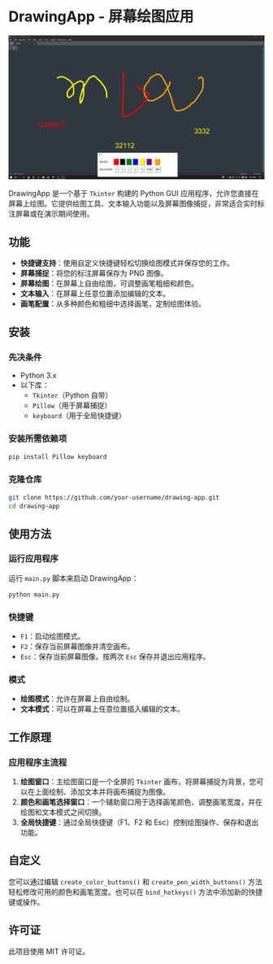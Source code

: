 # DrawingApp - 屏幕绘图应用
![软件图片](./DrawingAppImg/DrawOnScreen-2024-09-10-18-08-46.png)

DrawingApp 是一个基于 `Tkinter` 构建的 Python GUI 应用程序，允许您直接在屏幕上绘图。它提供绘图工具、文本输入功能以及屏幕图像捕捉，非常适合实时标注屏幕或在演示期间使用。

## 功能
- **快捷键支持**：使用自定义快捷键轻松切换绘图模式并保存您的工作。
- **屏幕捕捉**：将您的标注屏幕保存为 PNG 图像。
- **屏幕绘图**：在屏幕上自由绘图，可调整画笔粗细和颜色。
- **文本输入**：在屏幕上任意位置添加编辑的文本。
- **画笔配置**：从多种颜色和粗细中选择画笔，定制绘图体验。

## 安装

### 先决条件
- Python 3.x
- 以下库：
  - `Tkinter`（Python 自带）
  - `Pillow`（用于屏幕捕捉）
  - `keyboard`（用于全局快捷键）

### 安装所需依赖项
```bash
pip install Pillow keyboard
```

### 克隆仓库
```bash
git clone https://github.com/your-username/drawing-app.git
cd drawing-app
```

## 使用方法

### 运行应用程序
运行 `main.py` 脚本来启动 DrawingApp：

```bash
python main.py
```

### 快捷键
- `F1`：启动绘图模式。
- `F2`：保存当前屏幕图像并清空画布。
- `Esc`：保存当前屏幕图像。按两次 `Esc` 保存并退出应用程序。

### 模式
- **绘图模式**：允许在屏幕上自由绘制。
- **文本模式**：可以在屏幕上任意位置插入编辑的文本。

## 工作原理

### 应用程序主流程
1. **绘图窗口**：主绘图窗口是一个全屏的 `Tkinter` 画布，将屏幕捕捉为背景，您可以在上面绘制、添加文本并将画布捕捉为图像。
2. **颜色和画笔选择窗口**：一个辅助窗口用于选择画笔颜色、调整画笔宽度，并在绘图和文本模式之间切换。
3. **全局快捷键**：通过全局快捷键（F1、F2 和 Esc）控制绘图操作、保存和退出功能。

## 自定义
您可以通过编辑 `create_color_buttons()` 和 `create_pen_width_buttons()` 方法轻松修改可用的颜色和画笔宽度。也可以在 `bind_hotkeys()` 方法中添加新的快捷键或操作。

## 许可证
此项目使用 MIT 许可证。